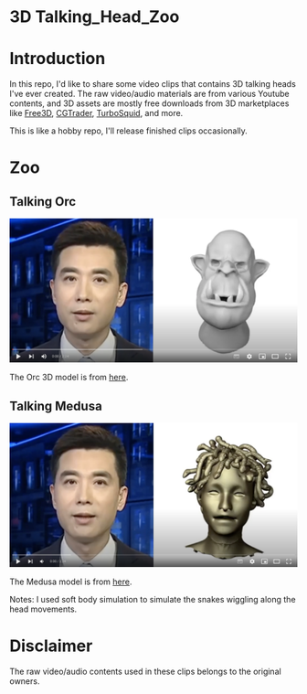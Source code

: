 # 3D Talking_Head_Zoo


# Introduction
In this repo, I'd like to share some video clips that contains 3D talking heads I've ever created. The raw video/audio materials are from various Youtube contents, and 3D assets are mostly free downloads from 3D marketplaces like [Free3D](https://free3d.com/), [CGTrader](https://www.cgtrader.com/), [TurboSquid](https://www.turbosquid.com/), and more.

This is like a hobby repo, I'll release finished clips occasionally.


# Zoo
## Talking Orc
[![Watch the video](https://github.com/liujianee/3D_Talking_Head_Zoo/blob/main/thumbnails/orc_thumbnail.png)](https://youtu.be/WdsKvmy9b8Q)

The Orc 3D model is from [here](https://free3d.com/3d-model/orc-head-587070.html).



## Talking Medusa
[![Watch the video](https://github.com/liujianee/3D_Talking_Head_Zoo/blob/main/thumbnails/medusa_thumbnail.png)](https://youtu.be/XASZ058RWys)

The Medusa model is from [here](https://www.cgtrader.com/free-3d-print-models/art/sculptures/medusa-bust).

Notes: I used soft body simulation to simulate the snakes wiggling along the head movements.


# Disclaimer

The raw video/audio contents used in these clips belongs to the original owners.
